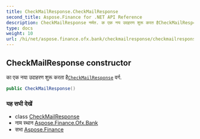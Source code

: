 ```yaml
---
title: CheckMailResponse.CheckMailResponse
second_title: Aspose.Finance for .NET API Reference
description: CheckMailResponse नर्मत. क एक नय उदहरण शुरू करत हैCheckMailResponse वर्ग.
type: docs
weight: 10
url: /hi/net/aspose.finance.ofx.bank/checkmailresponse/checkmailresponse/
---
```

## CheckMailResponse constructor

का एक नया उदाहरण शुरू करता है[`CheckMailResponse`](../) वर्ग.

```csharp
public CheckMailResponse()
```

### यह सभी देखें

* class [CheckMailResponse](../)
* नाम स्थान [Aspose.Finance.Ofx.Bank](../../checkmailresponse/)
* सभा [Aspose.Finance](../../../)


